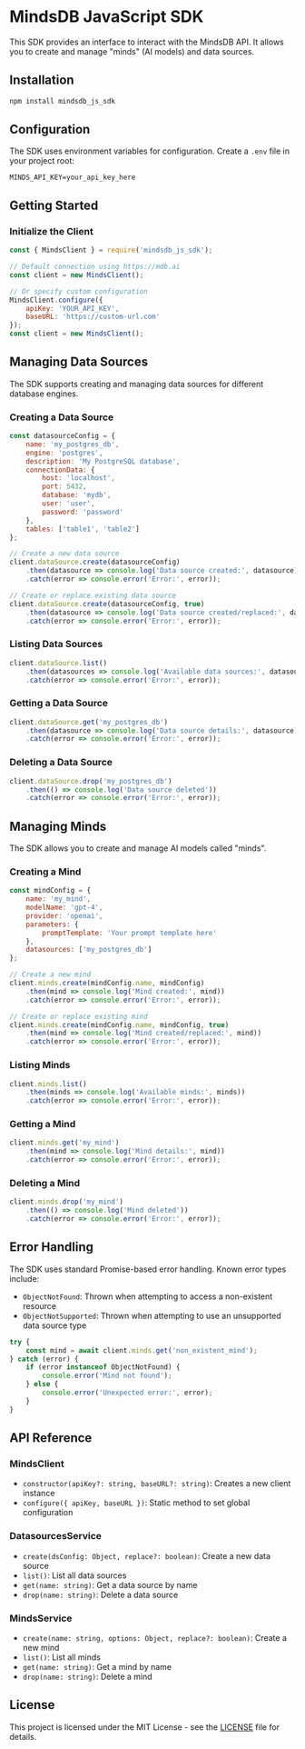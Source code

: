# MindsDB JavaScript SDK

This SDK provides an interface to interact with the MindsDB API. It allows you to create and manage "minds" (AI models) and data sources.

## Installation

```bash
npm install mindsdb_js_sdk
```

## Configuration

The SDK uses environment variables for configuration. Create a `.env` file in your project root:

```env
MINDS_API_KEY=your_api_key_here
```

## Getting Started

### Initialize the Client

```javascript
const { MindsClient } = require('mindsdb_js_sdk');

// Default connection using https://mdb.ai
const client = new MindsClient();

// Or specify custom configuration
MindsClient.configure({
    apiKey: 'YOUR_API_KEY',
    baseURL: 'https://custom-url.com'
});
const client = new MindsClient();
```

## Managing Data Sources

The SDK supports creating and managing data sources for different database engines.

### Creating a Data Source

```javascript
const datasourceConfig = {
    name: 'my_postgres_db',
    engine: 'postgres',
    description: 'My PostgreSQL database',
    connectionData: {
        host: 'localhost',
        port: 5432,
        database: 'mydb',
        user: 'user',
        password: 'password'
    },
    tables: ['table1', 'table2']
};

// Create a new data source
client.dataSource.create(datasourceConfig)
    .then(datasource => console.log('Data source created:', datasource))
    .catch(error => console.error('Error:', error));

// Create or replace existing data source
client.dataSource.create(datasourceConfig, true)
    .then(datasource => console.log('Data source created/replaced:', datasource))
    .catch(error => console.error('Error:', error));
```

### Listing Data Sources

```javascript
client.dataSource.list()
    .then(datasources => console.log('Available data sources:', datasources))
    .catch(error => console.error('Error:', error));
```

### Getting a Data Source

```javascript
client.dataSource.get('my_postgres_db')
    .then(datasource => console.log('Data source details:', datasource))
    .catch(error => console.error('Error:', error));
```

### Deleting a Data Source

```javascript
client.dataSource.drop('my_postgres_db')
    .then(() => console.log('Data source deleted'))
    .catch(error => console.error('Error:', error));
```

## Managing Minds

The SDK allows you to create and manage AI models called "minds".

### Creating a Mind

```javascript
const mindConfig = {
    name: 'my_mind',
    modelName: 'gpt-4',
    provider: 'openai',
    parameters: {
        promptTemplate: 'Your prompt template here'
    },
    datasources: ['my_postgres_db']
};

// Create a new mind
client.minds.create(mindConfig.name, mindConfig)
    .then(mind => console.log('Mind created:', mind))
    .catch(error => console.error('Error:', error));

// Create or replace existing mind
client.minds.create(mindConfig.name, mindConfig, true)
    .then(mind => console.log('Mind created/replaced:', mind))
    .catch(error => console.error('Error:', error));
```

### Listing Minds

```javascript
client.minds.list()
    .then(minds => console.log('Available minds:', minds))
    .catch(error => console.error('Error:', error));
```

### Getting a Mind

```javascript
client.minds.get('my_mind')
    .then(mind => console.log('Mind details:', mind))
    .catch(error => console.error('Error:', error));
```

### Deleting a Mind

```javascript
client.minds.drop('my_mind')
    .then(() => console.log('Mind deleted'))
    .catch(error => console.error('Error:', error));
```

## Error Handling

The SDK uses standard Promise-based error handling. Known error types include:

- `ObjectNotFound`: Thrown when attempting to access a non-existent resource
- `ObjectNotSupported`: Thrown when attempting to use an unsupported data source type

```javascript
try {
    const mind = await client.minds.get('non_existent_mind');
} catch (error) {
    if (error instanceof ObjectNotFound) {
        console.error('Mind not found');
    } else {
        console.error('Unexpected error:', error);
    }
}
```

## API Reference

### MindsClient

- `constructor(apiKey?: string, baseURL?: string)`: Creates a new client instance
- `configure({ apiKey, baseURL })`: Static method to set global configuration

### DatasourcesService

- `create(dsConfig: Object, replace?: boolean)`: Create a new data source
- `list()`: List all data sources
- `get(name: string)`: Get a data source by name
- `drop(name: string)`: Delete a data source

### MindsService

- `create(name: string, options: Object, replace?: boolean)`: Create a new mind
- `list()`: List all minds
- `get(name: string)`: Get a mind by name
- `drop(name: string)`: Delete a mind

## License

This project is licensed under the MIT License - see the [LICENSE](LICENSE) file for details.